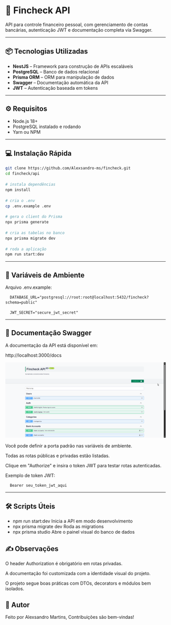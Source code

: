# 🚀 Fincheck API

API para controle financeiro pessoal, com gerenciamento de contas bancárias, autenticação JWT e documentação completa via Swagger.

---

## 📦 Tecnologias Utilizadas

- **NestJS** – Framework para construção de APIs escaláveis
- **PostgreSQL** – Banco de dados relacional
- **Prisma ORM** – ORM para manipulação de dados
- **Swagger** – Documentação automática da API
- **JWT** – Autenticação baseada em tokens

---

## ⚙️ Requisitos

- Node.js 18+
- PostgreSQL instalado e rodando
- Yarn ou NPM

---

## 💻 Instalação Rápida

```bash
git clone https://github.com/Alexsandro-ms/fincheck.git
cd fincheck/api

# instala dependências
npm install

# cria o .env
cp .env.example .env

# gera o client do Prisma
npx prisma generate

# cria as tabelas no banco
npx prisma migrate dev

# roda a aplicação
npm run start:dev
```

---

## 📁 Variáveis de Ambiente

Arquivo .env.example:

```env
  DATABASE_URL="postgresql://root:root@localhost:5432/fincheck?schema=public"

  JWT_SECRET="secure_jwt_secret"
```

---

## 📘 Documentação Swagger

A documentação da API está disponível em:

http://localhost:3000/docs

![Documentação do Swagger](.github/swagger.png)

Você pode definir a porta padrão nas variáveis de ambiente.

Todas as rotas públicas e privadas estão listadas.

Clique em "Authorize" e insira o token JWT para testar rotas autenticadas.

Exemplo de token JWT:

```nginx
  Bearer seu_token_jwt_aqui
```

---

## 🛠️ Scripts Úteis

- npm run start:dev Inicia a API em modo desenvolvimento
- npx prisma migrate dev Roda as migrations
- npx prisma studio Abre o painel visual do banco de dados

## ✍️ Observações

O header Authorization é obrigatório em rotas privadas.

A documentação foi customizada com a identidade visual do projeto.

O projeto segue boas práticas com DTOs, decorators e módulos bem isolados.

## 👤 Autor

Feito por Alexsandro Martins,
Contribuições são bem-vindas!
